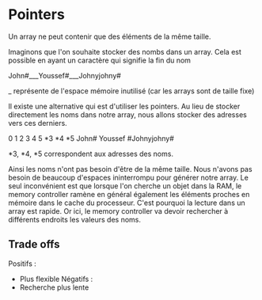 # Pointers
Un array ne peut contenir que des éléments de la même taille.

Imaginons que l'on souhaite stocker des nombs dans un array.
Cela est possible en ayant un caractère qui signifie la fin du nom

John#___Youssef#___Johnyjohny#

_ représente de l'espace mémoire inutilisé (car les arrays sont de taille fixe)

Il existe une alternative qui est d'utiliser les pointers.
Au lieu de stocker directement les noms dans notre array, nous allons stocker des adresses vers ces derniers.

 0  1  2 3     4        5
*3 *4 *5 John# Youssef #Johnyjohny#

*3, *4, *5 correspondent aux adresses des noms.

Ainsi les noms n'ont pas besoin d'être de la même taille.
Nous n'avons pas besoin de beaucoup d'espaces ininterrompu pour générer notre array.
Le seul inconvénient est que lorsque l'on cherche un objet dans la RAM, le memory controller ramène en général également les éléments proches en mémoire dans le cache du processeur.
C'est pourquoi la lecture dans un array est rapide. Or ici, le memory controller va devoir rechercher à différents endroits les valeurs des noms.

## Trade offs
Positifs :
- Plus flexible
Négatifs :
- Recherche plus lente